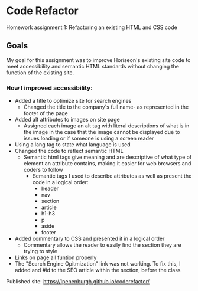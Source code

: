 # Code Refactor
Homework assignment 1: Refactoring an existing HTML and CSS code

## Goals
My goal for this assignment was to improve Horiseon's existing site code to meet accessibility and semantic HTML standards without changing the function of the existing site.

### How I improved accessibility:
- Added a title to optimize site for search engines
  - Changed the title to the company's full name- as represented in the footer of the page
- Added alt attributes to images on site page
  - Assigned each image an alt tag with literal descriptions of what is in the image in the case that the image cannot be displayed due to issues loading or if someone is using a screen reader
- Using a lang tag to state what language is used
- Changed the code to reflect semantic HTML
  - Semantic html tags give meaning and are descriptive of what type of element an attribute contains, making it easier for web browsers and coders to follow
    - Semantic tags I used to describe attributes as well as present the code in a logical order:
        - header
        - nav
        - section
        - article
        - h1-h3
        - p
        - aside
        - footer
- Added commentary to CSS and presented it in a logical order
  - Commentary allows the reader to easily find the section they are trying to style
-  Links on page all funtion properly
  - The "Search Engine Opitmization" link was not working. To fix this, I added and #id to the SEO article within the section, before the class


Published site: https://lpenenburgh.github.io/coderefactor/ 

